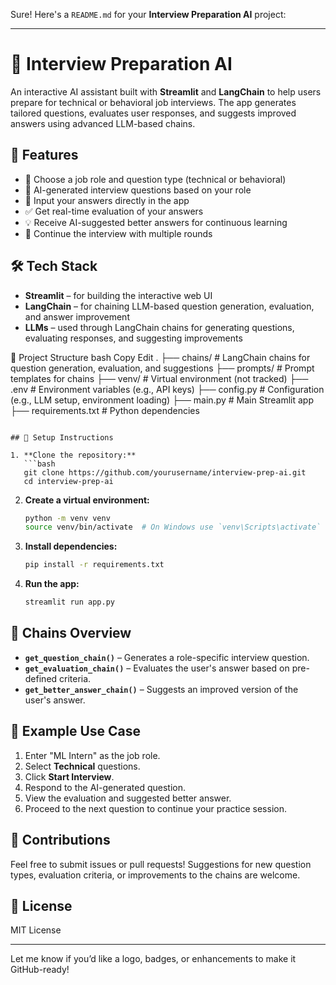 Sure! Here's a `README.md` for your **Interview Preparation AI** project:

---

# 🎯 Interview Preparation AI

An interactive AI assistant built with **Streamlit** and **LangChain** to help users prepare for technical or behavioral job interviews. The app generates tailored questions, evaluates user responses, and suggests improved answers using advanced LLM-based chains.

## 🚀 Features

- 📌 Choose a job role and question type (technical or behavioral)
- 🤖 AI-generated interview questions based on your role
- 📝 Input your answers directly in the app
- ✅ Get real-time evaluation of your answers
- 💡 Receive AI-suggested better answers for continuous learning
- 🔁 Continue the interview with multiple rounds

## 🛠️ Tech Stack

- **Streamlit** – for building the interactive web UI
- **LangChain** – for chaining LLM-based question generation, evaluation, and answer improvement
- **LLMs** – used through LangChain chains for generating questions, evaluating responses, and suggesting improvements

📂 Project Structure
bash
Copy
Edit
.
├── chains/                  # LangChain chains for question generation, evaluation, and suggestions
├── prompts/                 # Prompt templates for chains
├── venv/                    # Virtual environment (not tracked)
├── .env                     # Environment variables (e.g., API keys)
├── config.py                # Configuration (e.g., LLM setup, environment loading)
├── main.py                  # Main Streamlit app
├── requirements.txt         # Python dependencies
```

## 🔧 Setup Instructions

1. **Clone the repository:**
   ```bash
   git clone https://github.com/yourusername/interview-prep-ai.git
   cd interview-prep-ai
   ```

2. **Create a virtual environment:**
   ```bash
   python -m venv venv
   source venv/bin/activate  # On Windows use `venv\Scripts\activate`
   ```

3. **Install dependencies:**
   ```bash
   pip install -r requirements.txt
   ```

4. **Run the app:**
   ```bash
   streamlit run app.py
   ```

## 🧠 Chains Overview

- **`get_question_chain()`** – Generates a role-specific interview question.
- **`get_evaluation_chain()`** – Evaluates the user's answer based on pre-defined criteria.
- **`get_better_answer_chain()`** – Suggests an improved version of the user's answer.

## 📌 Example Use Case

1. Enter "ML Intern" as the job role.
2. Select **Technical** questions.
3. Click **Start Interview**.
4. Respond to the AI-generated question.
5. View the evaluation and suggested better answer.
6. Proceed to the next question to continue your practice session.

## 🙌 Contributions

Feel free to submit issues or pull requests! Suggestions for new question types, evaluation criteria, or improvements to the chains are welcome.

## 📜 License

MIT License

---

Let me know if you’d like a logo, badges, or enhancements to make it GitHub-ready!
